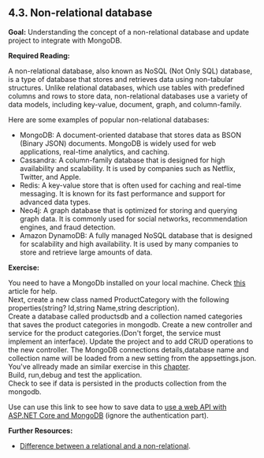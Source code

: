 ## 4.3. Non-relational database

**Goal:** Understanding the concept of a non-relational database and update project to integrate with MongoDB.

**Required Reading:** 

A non-relational database, also known as NoSQL (Not Only SQL) database, is a type of database that stores and retrieves data using non-tabular structures. Unlike relational databases, which use tables with predefined columns and rows to store data, non-relational databases use a variety of data models, including key-value, document, graph, and column-family.

Here are some examples of popular non-relational databases:  
 - MongoDB: A document-oriented database that stores data as BSON (Binary JSON) documents. MongoDB is widely used for web applications, real-time analytics, and caching.
 - Cassandra: A column-family database that is designed for high availability and scalability. It is used by companies such as Netflix, Twitter, and Apple.
 - Redis: A key-value store that is often used for caching and real-time messaging. It is known for its fast performance and support for advanced data types.
 - Neo4j: A graph database that is optimized for storing and querying graph data. It is commonly used for social networks, recommendation engines, and fraud detection.
 - Amazon DynamoDB: A fully managed NoSQL database that is designed for scalability and high availability. It is used by many companies to store and retrieve large amounts of data.


**Exercise:**

You need to have a MongoDb installed on your local machine.
Check [this](https://www.mongodb.com/docs/manual/tutorial/install-mongodb-on-windows/) article for help.  
Next, create a new class named ProductCategory with the following properties(string? Id,string Name,string description).  
Create a database called productsdb and a collection named categories that saves the product categories in mongodb.
Create a new controller and service for the product categories.(Don't forget, the service must implement an interface).
Update the project and to add CRUD operations to the new controller.
The MongoDB connections details,database name and collection name will be loaded from a new setting from the appsettings.json.  
You've allready made an similar exercise in this [chapter](https://github.com/msg-CareerPaths/csharp-training/blob/main/chapters/306-configuration.md).    
Build, run,debug  and test the application.    
Check to see if data is persisted in the products collection from the mongodb.    

Use can use this link to see how to save data to [use a web API with ASP.NET Core and MongoDB](https://docs.microsoft.com/en-us/aspnet/core/tutorials/first-mongo-app?view=aspnetcore-6.0&tabs=visual-studio) (ignore the authentication part).

**Further Resources:**

 - [Difference between a relational and a non-relational](https://www.integrate.io/blog/the-sql-vs-nosql-difference/).